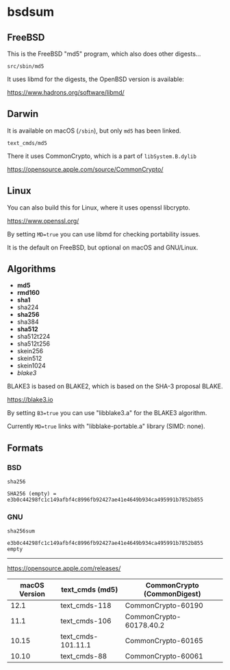 # bsdsum

## FreeBSD

This is the FreeBSD "md5" program, which also does other digests...

`src/sbin/md5`

It uses libmd for the digests, the OpenBSD version is available:

<https://www.hadrons.org/software/libmd/>

## Darwin

It is available on macOS (`/sbin`), but only `md5` has been linked.

`text_cmds/md5`

There it uses CommonCrypto, which is a part of `libSystem.B.dylib`

<https://opensource.apple.com/source/CommonCrypto/>

## Linux

You can also build this for Linux, where it uses openssl libcrypto.

<https://www.openssl.org/>

By setting `MD=true` you can use libmd for checking portability issues.

It is the default on FreeBSD, but optional on macOS and GNU/Linux.

## Algorithms

- **md5**
- **rmd160**
- **sha1**
- sha224
- **sha256**
- sha384
- **sha512**
- sha512t224
- sha512t256
- skein256
- skein512
- skein1024
- _blake3_

BLAKE3 is based on BLAKE2, which is based on the SHA-3 proposal BLAKE.

<https://blake3.io>

By setting `B3=true` you can use "libblake3.a" for the BLAKE3 algorithm.

Currently `MD=true` links with "libblake-portable.a" library (SIMD: none).

## Formats

### BSD

`sha256`

```
SHA256 (empty) = e3b0c44298fc1c149afbf4c8996fb92427ae41e4649b934ca495991b7852b855
```

### GNU

`sha256sum`

```
e3b0c44298fc1c149afbf4c8996fb92427ae41e4649b934ca495991b7852b855  empty
```

---

https://opensource.apple.com/releases/

| macOS Version | text_cmds (md5)       | CommonCrypto (CommonDigest)   |
|---------------|-----------------------|-------------------------------|
| 12.1          | text_cmds-118         | CommonCrypto-60190            |
| 11.1          | text_cmds-106         | CommonCrypto-60178.40.2       |
| 10.15         | text_cmds-101.11.1    | CommonCrypto-60165            |
| 10.10         | text_cmds-88          | CommonCrypto-60061            |
